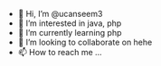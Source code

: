 - 👋 Hi, I’m @ucanseem3
- 👀 I’m interested in java, php
- 🌱 I’m currently learning php
- 💞️ I’m looking to collaborate on hehe
- 📫 How to reach me ...

<!---
ucanseem3/ucanseem3 is a ✨ special ✨ repository because its `README.md` (this file) appears on your GitHub profile.
You can click the Preview link to take a look at your changes.
--->

